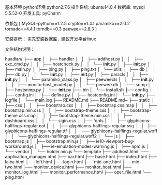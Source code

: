 
基本环境
    python环境:python2.7.6
    操作系统:   ubuntu14.0.4
    数据库:     mysql 5.5.52-0
    开发工具:   pyCharm

依赖包
[
    MySQL-python==1.2.5
    crypto==1.4.1
    paramiko==2.0.2
    tornado==4.4.1
    torndb==0.3
    peewee==2.8.3
]

安装提示：
    需先安装数据库，建议开发平台linux


文件结构说明：

huadian/
├── app
│   ├── handler
│   │   ├── addhost.py
│   │   ├── exc_cmd.py
│   │   ├── hostcheck.py
│   │   └── __init__.py
│   ├── __init__.py
│   ├── main.py
│   ├── ping.py
│   ├── ping.txt
│   └── utils
│       ├── db
│       │   ├── db.py
│       │   └── __init__.py
│       ├── __init__.py
│       ├── paracls
│       │   ├── __init__.py
│       │   └── paramiko_class.py
│       ├── peeweecls
│       │   ├── __init__.py
│       │   ├── monitorhost_model.py
│       │   └── peewee.db
│       └── snmp
│           ├── hostsnmp.py
│           └── __init__.py
├── bin
│   └── install.sh
├── config
│   ├── config.ini
│   ├── define.py
│   ├── hostconfig.ini
│   └── __init__.py
├── logfile
│   └── main.log
├── README.md
├── README.md~
├── static
│   ├── css
│   │   ├── bootstrap.css
│   │   ├── bootstrap.css.map
│   │   ├── bootstrap.min.css
│   │   ├── bootstrap-theme.css
│   │   ├── bootstrap-theme.css.map
│   │   ├── bootstrap-theme.min.css
│   │   ├── dashboard.css
│   │   └── sigin.css
│   ├── fonts
│   │   ├── glyphicons-halflings-regular.eot
│   │   ├── glyphicons-halflings-regular.svg
│   │   ├── glyphicons-halflings-regular.ttf
│   │   ├── glyphicons-halflings-regular.woff
│   │   └── glyphicons-halflings-regular.woff2
│   └── js
│       ├── bootstrap.js
│       ├── bootstrap.min.js
│       ├── ie10-viewport-bug-workaround.js
│       ├── ie-emulation-modes-warning.js
│       ├── npm.js
│       └── vendor
│           └── holder.min.js
└── template
    ├── addhost.html
    ├── application_manager.html
    ├── bar.html
    ├── base.html
    ├── index.html
    ├── laiba.html
    ├── left.html
    ├── login.html
    ├── mid-one.html
    ├── mid-two.html
    ├── monitor_device.html
    ├── monitor_host.html
    ├── monitor_log.html
    ├── monitor_performance.html
    ├── oper_file.html
    └── ping.html










